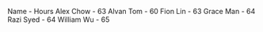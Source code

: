 Name - Hours
Alex Chow - 63
Alvan Tom - 60
Fion Lin - 63
Grace Man - 64
Razi Syed - 64
William Wu - 65
